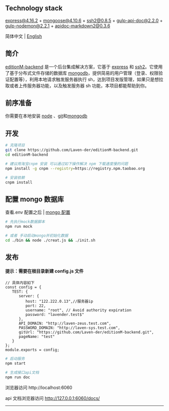 ## Technology stack

express@4.16.2 + mongoose@4.10.6 + ssh2@0.8.5 + gulp-api-doc@2.2.0 + gulp-nodemon@2.2.1 + apidoc-markdown2@0.3.6

简体中文 | [English](./README.md)

## 简介

[editionM-backend](https://github.com/Laven-der/editionM-backend) 是一个后台集成解决方案，它基于 [express](https://www.expressjs.com.cn/) 和 [ssh2](https://www.npmjs.com/package/ssh2)。它使用了基于分布式文件存储的数据库
[mongodb](https://www.mongodb.org.cn/)，提供简易的用户管理（登录、权限验证配置等），利用本地请求触发服务器执行 sh，达到项目发版管理，如果只是想拉取或者上传服务器功能，以及触发服务器 sh 功能，本项目都能帮助到你。

## 前序准备

你需要在本地安装 [node](http://nodejs.org/) 、[git](https://git-scm.com/)和[mongodb](https://www.mongodb.org.cn/)

## 开发

```bash
# 克隆项目
git clone https://github.com/Laven-der/editionM-backend.git
cd editionM-backend

# 建议用淘宝cnpm 安装 可以通过如下操作解决 npm 下载速度慢的问题
npm install -g cnpm --registry=https://registry.npm.taobao.org

# 安装依赖
cnpm install

```

## 配置 mongo 数据库

查看.env 配置之后 | [mongo 配置](./MONGOD.md)

```bash
# 先执行mock数据脚本
npm run mock

# 或者 手动启动mongo并初始化数据
cd ./bin && node ./creat.js && ./init.sh

```

## 发布

#### 提示：需要在根目录新建 config.js 文件

```
// 具体内容如下
const config = {
   TEST: {
      server: {
         host: "122.222.0.13",//服务器ip
         port: 22,
         username: "root", // Avoid authority expiration
         password: "lavender.test$"
      },
      API_DOMAIN: "http://laven-zeus.test.com",
      PASSWORD_DOMAIN: "http://laven-sys.test.com",
      gitUrl: "https://github.com/Laven-der/editionM-backend.git",
      pageName: "test"
   }
};
module.exports = config;
```

```bash
# 启动服务
npm start

# 生成接口api文档
npm run doc

```

浏览器访问 http://localhost:6060

api 文档浏览器访问 http://127.0.0.1:6060/docs/

---
